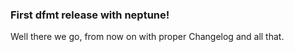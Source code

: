 ### First dfmt release with neptune!

  Well there we go, from now on with proper
  Changelog and all that.
